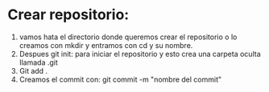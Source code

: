 # Crear repositorio:
1. vamos hata el directorio donde queremos crear el repositorio o lo creamos con mkdir y entramos con cd y su nombre.
2. Despues git init: para iniciar el repositorio y esto crea una carpeta oculta llamada .git
3. Git add .
4. Creamos el commit con: git commit -m "nombre del commit"
